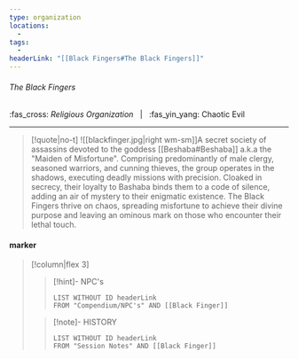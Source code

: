 ```yaml
---
type: organization
locations:
  - 
tags:
  - 
headerLink: "[[Black Fingers#The Black Fingers]]"
---
```


###### The Black Fingers
<span class="sub2">:fas_cross: *Religious Organization*  &nbsp; | &nbsp; :fas_yin_yang: Chaotic Evil</span>
___

> [!quote|no-t]
>![[blackfinger.jpg|right wm-sm]]A secret society of assassins  devoted to the goddess [[Beshaba#Beshaba]] a.k.a the "Maiden of Misfortune". Comprising predominantly of male clergy, seasoned warriors, and cunning thieves, the group operates in the shadows, executing deadly missions with precision. Cloaked in secrecy, their loyalty to Bashaba binds them to a code of silence, adding an air of mystery to their enigmatic existence. The Black Fingers thrive on chaos, spreading misfortune to achieve their divine purpose and leaving an ominous mark on those who encounter their lethal touch.
<span class="clearfix"></span>

#### marker
> [!column|flex 3]
>>[!hint]- NPC's
>>```dataview
>>LIST WITHOUT ID headerLink
>>FROM "Compendium/NPC's" AND [[Black Finger]]
>
>>[!note]- HISTORY
>>```dataview
>>LIST WITHOUT ID headerLink
>>FROM "Session Notes" AND [[Black Finger]]